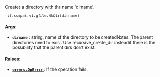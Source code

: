 Creates a directory with the name 'dirname'.

```
 tf.compat.v1.gfile.MkDir(dirname) 
```

#### Args:
- **`dirname`** : string, name of the directory to be createdNotes: The parent directories need to exist. Use recursive_create_dir insteadif there is the possibility that the parent dirs don't exist.


#### Raises:
- **[ `errors.OpError` ](/api_docs/python/tf/errors/OpError)** : If the operation fails.
